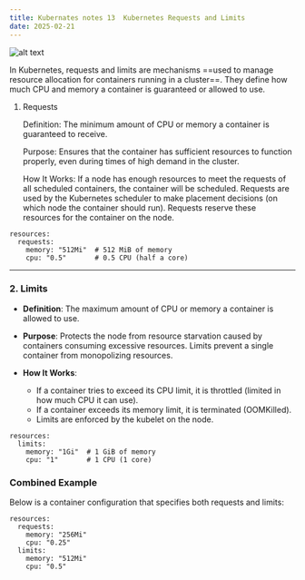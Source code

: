 ```yaml
---
title: Kubernates notes 13  Kubernetes Requests and Limits
date: 2025-02-21
---
```




![alt text](/images/Pastedimage20250128114857.png)


In Kubernetes, requests and limits are mechanisms ==used to manage resource allocation for containers running in a cluster==. They define how much CPU and memory a container is guaranteed or allowed to use.


1. Requests

    Definition: The minimum amount of CPU or memory a container is guaranteed to receive.

    Purpose: Ensures that the container has sufficient resources to function properly, even during times of high demand in the cluster.

    How It Works:
        If a node has enough resources to meet the requests of all scheduled containers, the container will be scheduled.
        Requests are used by the Kubernetes scheduler to make placement decisions (on which node the container should run).
        Requests reserve these resources for the container on the node.


```Example
resources:
  requests:
    memory: "512Mi"  # 512 MiB of memory
    cpu: "0.5"       # 0.5 CPU (half a core)

```


---

### **2. Limits**

- **Definition**: The maximum amount of CPU or memory a container is allowed to use.
    
- **Purpose**: Protects the node from resource starvation caused by containers consuming excessive resources. Limits prevent a single container from monopolizing resources.
    
- **How It Works**:
    
    - If a container tries to exceed its CPU limit, it is throttled (limited in how much CPU it can use).
    - If a container exceeds its memory limit, it is terminated (OOMKilled).
    - Limits are enforced by the kubelet on the node.

```Example
resources:
  limits:
    memory: "1Gi"  # 1 GiB of memory
    cpu: "1"       # 1 CPU (1 core)

```

### **Combined Example**

Below is a container configuration that specifies both requests and limits:


```Example
resources:
  requests:
    memory: "256Mi"
    cpu: "0.25"
  limits:
    memory: "512Mi"
    cpu: "0.5"

```

